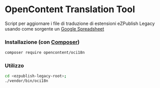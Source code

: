 # OpenContent Translation Tool

Script per aggiornare i file di traduzione di estensioni eZPublish Legacy 
usando come sorgente un [Google Spreadsheet](https://docs.google.com/spreadsheets/d/1Sr21vupXSjru__6NfteiFbM6kmarNhyETzYgjSp_ngc)

### Installazione (con [Composer](https://getcomposer.org))

```bash
composer require opencontent/oci18n
```

### Utilizzo

```bash
cd <ezpublish-legacy-root>;
./vendor/bin/oci18n
```
